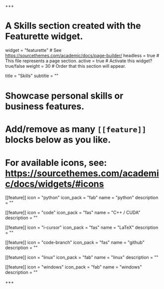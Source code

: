 +++
# A Skills section created with the Featurette widget.
widget = "featurette"  # See https://sourcethemes.com/academic/docs/page-builder/
headless = true  # This file represents a page section.
active = true  # Activate this widget? true/false
weight = 30  # Order that this section will appear.

title = "Skills"
subtitle = ""

# Showcase personal skills or business features.
# 
# Add/remove as many `[[feature]]` blocks below as you like.
# 
# For available icons, see: https://sourcethemes.com/academic/docs/widgets/#icons

[[feature]]
  icon = "python"
  icon_pack = "fab"
  name = "python"
  description = ""

[[feature]]
  icon = "code"
  icon_pack = "fas"
  name = "C++ / CUDA"
  description = ""

[[feature]]
  icon = "i-cursor"
  icon_pack = "fas"
  name = "LaTeX"
  description = ""

[[feature]]
  icon = "code-branch"
  icon_pack = "fas"
  name = "github"
  description = ""
  
[[feature]]
  icon = "linux"
  icon_pack = "fab"
  name = "linux"
  description = ""

[[feature]]
  icon = "windows"
  icon_pack = "fab"
  name = "windows"
  description = ""

+++
